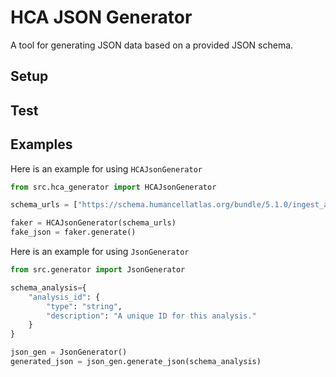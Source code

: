 # HCA JSON Generator
A tool for generating JSON data based on a provided JSON schema. 

## Setup

## Test

## Examples

Here is an example for using `HCAJsonGenerator`
```python
from src.hca_generator import HCAJsonGenerator

schema_urls = ["https://schema.humancellatlas.org/bundle/5.1.0/ingest_audit"]

faker = HCAJsonGenerator(schema_urls)
fake_json = faker.generate()
```

Here is an example for using `JsonGenerator`
```python
from src.generator import JsonGenerator

schema_analysis={
    "analysis_id": {
        "type": "string",
        "description": "A unique ID for this analysis."
    }
}

json_gen = JsonGenerator()
generated_json = json_gen.generate_json(schema_analysis)
```


